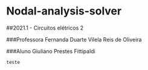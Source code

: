 # Nodal-analysis-solver

##2021.1 - Circuitos elétricos 2

###Professora Fernanda Duarte Vilela Reis de Oliveira

###Aluno Giuliano Prestes Fittipaldi

```
teste
```

